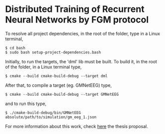 # Distributed Training of Recurrent Neural Networks by FGM protocol

To resolve all project dependencies, in the root of the folder, type in a Linux terminal,
```
$ cd bash
$ sudo bash setup-project-dependencies.bash
```
Initially, to run the targets, the 'dml' lib must be built. To build it, in the root of the folder, in a Linux terminal type,
```
$ cmake --build cmake-build-debug --target dml
```
After that, to compile a target (eg. GMNetEEG) type,
```
$ cmake --build cmake-build-debug --target GMNetEEG
```
and to run this type,
```
$ ./cmake-build-debug/bin/GMNetEEG absolute/path/to/simulation/gm_eeg_1.json
```


For more information about this work, check [here](tex/proposal/proposal.pdf) the thesis proposal.
